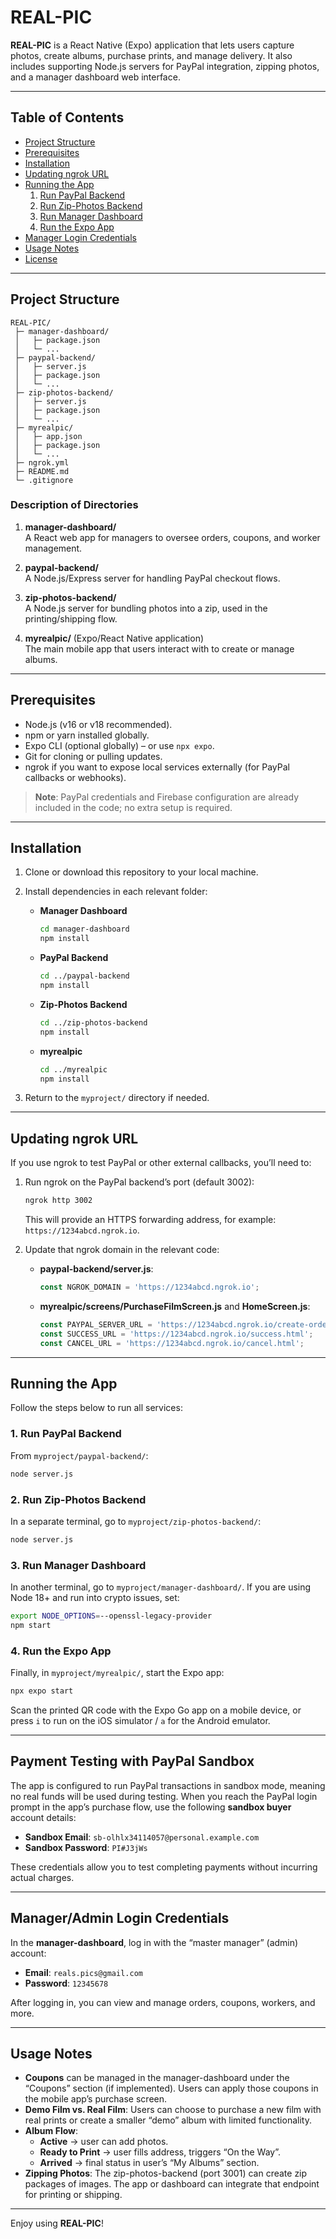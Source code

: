 
# REAL-PIC

**REAL-PIC** is a React Native (Expo) application that lets users capture photos, create albums, purchase prints, and manage delivery. It also includes supporting Node.js servers for PayPal integration, zipping photos, and a manager dashboard web interface.

---

## Table of Contents

- [Project Structure](#project-structure)
- [Prerequisites](#prerequisites)
- [Installation](#installation)
- [Updating ngrok URL](#updating-ngrok-url)
- [Running the App](#running-the-app)
  1. [Run PayPal Backend](#1-run-paypal-backend)
  2. [Run Zip-Photos Backend](#2-run-zip-photos-backend)
  3. [Run Manager Dashboard](#3-run-manager-dashboard)
  4. [Run the Expo App](#4-run-the-expo-app)
- [Manager Login Credentials](#manager-login-credentials)
- [Usage Notes](#usage-notes)
- [License](#license)

---

## Project Structure

```plaintext
REAL-PIC/
 ├─ manager-dashboard/
 │   ├─ package.json
 │   └─ ...
 ├─ paypal-backend/
 │   ├─ server.js
 │   ├─ package.json
 │   └─ ...
 ├─ zip-photos-backend/
 │   ├─ server.js
 │   ├─ package.json
 │   └─ ...
 ├─ myrealpic/
 │   ├─ app.json
 │   ├─ package.json
 │   └─ ...
 ├─ ngrok.yml
 ├─ README.md
 └─ .gitignore
```

### Description of Directories

1. **manager-dashboard/**  
   A React web app for managers to oversee orders, coupons, and worker management.

2. **paypal-backend/**  
   A Node.js/Express server for handling PayPal checkout flows.

3. **zip-photos-backend/**  
   A Node.js server for bundling photos into a zip, used in the printing/shipping flow.

4. **myrealpic/** (Expo/React Native application)  
   The main mobile app that users interact with to create or manage albums.

---

## Prerequisites

- Node.js (v16 or v18 recommended).
- npm or yarn installed globally.
- Expo CLI (optional globally) – or use `npx expo`.
- Git for cloning or pulling updates.
- ngrok if you want to expose local services externally (for PayPal callbacks or webhooks).

> **Note**: PayPal credentials and Firebase configuration are already included in the code; no extra setup is required.

---

## Installation

1. Clone or download this repository to your local machine.
2. Install dependencies in each relevant folder:

   - **Manager Dashboard**
     ```bash
     cd manager-dashboard
     npm install
     ```

   - **PayPal Backend**
     ```bash
     cd ../paypal-backend
     npm install
     ```

   - **Zip-Photos Backend**
     ```bash
     cd ../zip-photos-backend
     npm install
     ```

   - **myrealpic**
     ```bash
     cd ../myrealpic
     npm install
     ```

3. Return to the `myproject/` directory if needed.

---

## Updating ngrok URL

If you use ngrok to test PayPal or other external callbacks, you’ll need to:

1. Run ngrok on the PayPal backend’s port (default 3002):

   ```bash
   ngrok http 3002
   ```

   This will provide an HTTPS forwarding address, for example: `https://1234abcd.ngrok.io`.

2. Update that ngrok domain in the relevant code:

   - **paypal-backend/server.js**:
     ```javascript
     const NGROK_DOMAIN = 'https://1234abcd.ngrok.io';
     ```

   - **myrealpic/screens/PurchaseFilmScreen.js** and **HomeScreen.js**:
     ```javascript
     const PAYPAL_SERVER_URL = 'https://1234abcd.ngrok.io/create-order';
     const SUCCESS_URL = 'https://1234abcd.ngrok.io/success.html';
     const CANCEL_URL = 'https://1234abcd.ngrok.io/cancel.html';
     ```

---

## Running the App

Follow the steps below to run all services:

### 1. Run PayPal Backend

From `myproject/paypal-backend/`:

```bash
node server.js
```

### 2. Run Zip-Photos Backend

In a separate terminal, go to `myproject/zip-photos-backend/`:

```bash
node server.js
```

### 3. Run Manager Dashboard

In another terminal, go to `myproject/manager-dashboard/`. If you are using Node 18+ and run into crypto issues, set:

```bash
export NODE_OPTIONS=--openssl-legacy-provider
npm start
```

### 4. Run the Expo App

Finally, in `myproject/myrealpic/`, start the Expo app:

```bash
npx expo start
```

Scan the printed QR code with the Expo Go app on a mobile device, or press `i` to run on the iOS simulator / `a` for the Android emulator.

---

## Payment Testing with PayPal Sandbox

The app is configured to run PayPal transactions in sandbox mode, meaning no real funds will be used during testing. When you reach the PayPal login prompt in the app’s purchase flow, use the following **sandbox buyer** account details:

- **Sandbox Email**: `sb-olhlx34114057@personal.example.com`
- **Sandbox Password**: `PI#J3jWs`

These credentials allow you to test completing payments without incurring actual charges.

---

## Manager/Admin Login Credentials

In the **manager-dashboard**, log in with the “master manager” (admin) account:

- **Email**: `reals.pics@gmail.com`
- **Password**: `12345678`

After logging in, you can view and manage orders, coupons, workers, and more.

---

## Usage Notes

- **Coupons** can be managed in the manager-dashboard under the “Coupons” section (if implemented). Users can apply those coupons in the mobile app’s purchase screen.
- **Demo Film vs. Real Film**: Users can choose to purchase a new film with real prints or create a smaller “demo” album with limited functionality.
- **Album Flow**:
  - **Active** → user can add photos.
  - **Ready to Print** → user fills address, triggers “On the Way”.
  - **Arrived** → final status in user’s “My Albums” section.
- **Zipping Photos**: The zip-photos-backend (port 3001) can create zip packages of images. The app or dashboard can integrate that endpoint for printing or shipping.

---

Enjoy using **REAL-PIC**!
